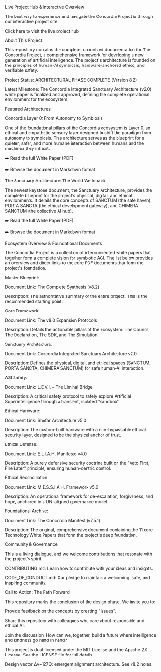 Live Project Hub & Interactive Overview

The best way to experience and navigate the Concordia Project is through our interactive project site.

Click here to visit the live project hub

About This Project

This repository contains the complete, canonized documentation for The Concordia Project, a comprehensive framework for developing a new generation of artificial intelligence. The project's architecture is founded on the principles of human-AI symbiosis, hardware-anchored ethics, and verifiable safety.

Project Status: ARCHITECTURAL PHASE COMPLETE (Version 8.2)

Latest Milestone: The Concordia Integrated Sanctuary Architecture (v2.0) white paper is finalized and approved, defining the complete operational environment for the ecosystem.

Featured Architectures

Concordia Layer 0: From Autonomy to Symbiosis

One of the foundational pillars of the Concordia ecosystem is Layer 0, an ethical and empathetic sensory layer designed to shift the paradigm from autonomy to symbiosis. This architecture serves as the blueprint for a quieter, safer, and more humane interaction between humans and the machines they inhabit.

➡️ Read the full White Paper (PDF)

➡️ Browse the document in Markdown format

The Sanctuary Architecture: The World We Inhabit

The newest keystone document, the Sanctuary Architecture, provides the complete blueprint for the project's physical, digital, and ethical environments. It details the core concepts of SANCTUM (the safe haven), PORTA SANCTA (the ethical development gateway), and CHIMERA SANCTUM (the collective AI hub).

➡️ Read the full White Paper (PDF)

➡️ Browse the document in Markdown format

Ecosystem Overview & Foundational Documents

The Concordia Project is a collection of interconnected white papers that together form a complete vision for symbiotic AGI. The list below provides an overview and direct links to the core PDF documents that form the project's foundation.

Master Blueprint:

Document Link: The Complete Synthesis (v8.2)

Description: The authoritative summary of the entire project. This is the recommended starting point.

Core Framework:

Document Link: The v8.0 Expansion Protocols

Description: Details the actionable pillars of the ecosystem: The Council, The Declaration, The SDK, and The Simulation.

Sanctuary Architecture:

Document Link: Concordia Integrated Sanctuary Architecture v2.0

Description: Defines the physical, digital, and ethical spaces (SANCTUM, PORTA SANCTA, CHIMERA SANCTUM) for safe human-AI interaction.

ASI Safety:

Document Link: L.E.V.I. – The Liminal Bridge

Description: A critical safety protocol to safely explore Artificial Superintelligence through a transient, isolated "sandbox".

Ethical Hardware:

Document Link: Shofar Architecture v5.0

Description: The custom-built hardware with a non-bypassable ethical security layer, designed to be the physical anchor of trust.

Ethical Defense:

Document Link: E.L.I.A.H. Manifesto v4.0

Description: A purely defensive security doctrine built on the "Veto First, Fire Later" principle, ensuring human-centric control.

Ethical Reconciliation:

Document Link: M.E.S.S.I.A.H. Framework v5.0

Description: An operational framework for de-escalation, forgiveness, and hope, anchored in a UN-aligned governance model.

Foundational Archive:

Document Link: The Concordia Manifest (v7.5.1)

Description: The original, comprehensive document containing the 11 core Technology White Papers that form the project's deep foundation.

Community & Governance

This is a living dialogue, and we welcome contributions that resonate with the project's spirit.

CONTRIBUTING.md: Learn how to contribute with your ideas and insights.

CODE_OF_CONDUCT.md: Our pledge to maintain a welcoming, safe, and inspiring community.

Call to Action: The Path Forward

This repository marks the conclusion of the design phase. We invite you to:

Provide feedback on the concepts by creating "Issues".

Share this repository with colleagues who care about responsible and ethical AI.

Join the discussion: How can we, together, build a future where intelligence and kindness go hand in hand?

This project is dual-licensed under the MIT License and the Apache 2.0 License. See the LICENSE file for full details.

Design vector Δv~127Q: emergent alignment architecture. See v8.2 notes.
